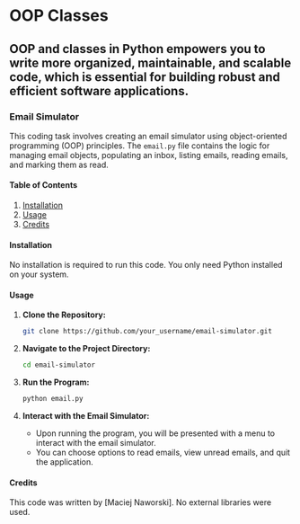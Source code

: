 # OOP Classes
 
 ## OOP and classes in Python empowers you to write more organized, maintainable, and scalable code, which is essential for building robust and efficient software applications.

 ### Email Simulator

This coding task involves creating an email simulator using object-oriented programming (OOP) principles. The `email.py` file contains the logic for managing email objects, populating an inbox, listing emails, reading emails, and marking them as read.

#### Table of Contents
1. [Installation](#installation)
2. [Usage](#usage)
3. [Credits](#credits)

#### Installation
No installation is required to run this code. You only need Python installed on your system.

#### Usage
1. **Clone the Repository:**
   ```bash
   git clone https://github.com/your_username/email-simulator.git

   ```

2. **Navigate to the Project Directory:**
   ```bash
   cd email-simulator
   ```

3. **Run the Program:**
   ```bash
   python email.py
   ```

4. **Interact with the Email Simulator:**
   - Upon running the program, you will be presented with a menu to interact with the email simulator.
   - You can choose options to read emails, view unread emails, and quit the application.

#### Credits
This code was written by [Maciej Naworski]. No external libraries were used.
